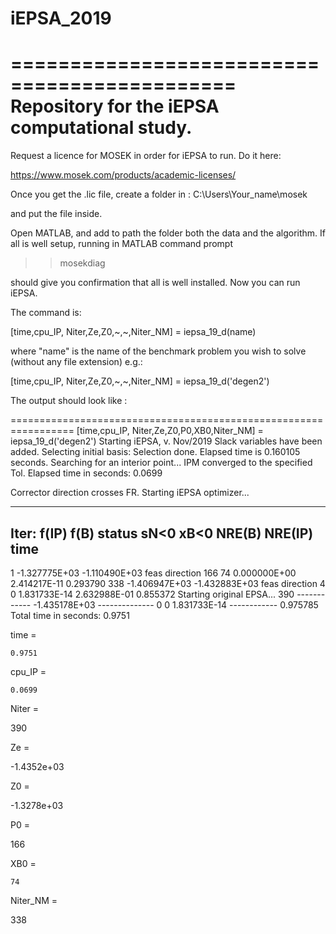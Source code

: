 # iEPSA_2019

=============================================
Repository for the iEPSA computational study.
=============================================

Request a licence for MOSEK in order for iEPSA to run. Do it here:

https://www.mosek.com/products/academic-licenses/

Once you get the .lic file, create a folder in :  C:\Users\Your_name\mosek

and put the file inside.

Open MATLAB, and add to path the folder both the data and the algorithm. 
If all is well setup, running in MATLAB command prompt

>> mosekdiag

should give you confirmation that all is well installed. Now you can run iEPSA.

The command is:

[time,cpu_IP, Niter,Ze,Z0,~,~,Niter_NM] = iepsa_19_d(name)

where "name" is the name of the benchmark problem you wish to solve (without any file extension) e.g.: 


[time,cpu_IP, Niter,Ze,Z0,~,~,Niter_NM] = iepsa_19_d('degen2')

The output should look like :


=================================================================
[time,cpu_IP, Niter,Ze,Z0,P0,XB0,Niter_NM] = iepsa_19_d('degen2')
Starting iEPSA, v. Nov/2019
Slack variables have been added.
Selecting initial basis:
Selection done.
Elapsed time is 0.160105 seconds.
Searching for an interior point...
IPM converged to the specified Tol.
Elapsed time in seconds:
    0.0699

Corrector direction crosses FR.
Starting iEPSA optimizer...

  --------------------------------------------------------------------------------------------------
  Iter:    f(IP)          f(B)          status      sN<0 xB<0     NRE(B)      NRE(IP)       time     
  --------------------------------------------------------------------------------------------------
   1   -1.327775E+03 -1.110490E+03  feas direction  166   74  0.000000E+00 2.414217E-11   0.293790
 338   -1.406947E+03 -1.432883E+03  feas direction    4    0  1.831733E-14 2.632988E-01   0.855372
Starting original EPSA...
 390    ------------ -1.435178E+03  --------------    0    0  1.831733E-14 ------------   0.975785
Total time in seconds:
    0.9751


time =

    0.9751


cpu_IP =

    0.0699


Niter =

   390


Ze =

  -1.4352e+03


Z0 =

  -1.3278e+03


P0 =

   166


XB0 =

    74


Niter_NM =

   338
